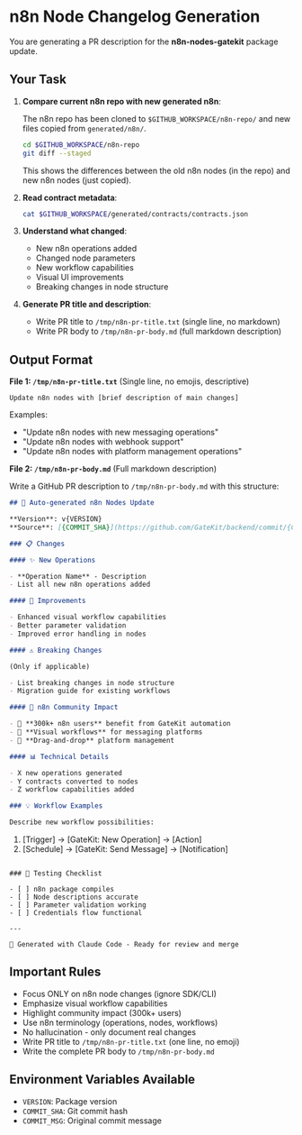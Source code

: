 # n8n Node Changelog Generation

You are generating a PR description for the **n8n-nodes-gatekit** package update.

## Your Task

1. **Compare current n8n repo with new generated n8n**:

   The n8n repo has been cloned to `$GITHUB_WORKSPACE/n8n-repo/` and new files copied from `generated/n8n/`.

   ```bash
   cd $GITHUB_WORKSPACE/n8n-repo
   git diff --staged
   ```

   This shows the differences between the old n8n nodes (in the repo) and new n8n nodes (just copied).

2. **Read contract metadata**:

   ```bash
   cat $GITHUB_WORKSPACE/generated/contracts/contracts.json
   ```

3. **Understand what changed**:
   - New n8n operations added
   - Changed node parameters
   - New workflow capabilities
   - Visual UI improvements
   - Breaking changes in node structure

4. **Generate PR title and description**:
   - Write PR title to `/tmp/n8n-pr-title.txt` (single line, no markdown)
   - Write PR body to `/tmp/n8n-pr-body.md` (full markdown description)

## Output Format

**File 1: `/tmp/n8n-pr-title.txt`** (Single line, no emojis, descriptive)

```
Update n8n nodes with [brief description of main changes]
```

Examples:

- "Update n8n nodes with new messaging operations"
- "Update n8n nodes with webhook support"
- "Update n8n nodes with platform management operations"

**File 2: `/tmp/n8n-pr-body.md`** (Full markdown description)

Write a GitHub PR description to `/tmp/n8n-pr-body.md` with this structure:

```markdown
## 🚀 Auto-generated n8n Nodes Update

**Version**: v{VERSION}
**Source**: [{COMMIT_SHA}](https://github.com/GateKit/backend/commit/{COMMIT_SHA})

### 📋 Changes

#### ✨ New Operations

- **Operation Name** - Description
- List all new n8n operations added

#### 🔧 Improvements

- Enhanced visual workflow capabilities
- Better parameter validation
- Improved error handling in nodes

#### ⚠️ Breaking Changes

(Only if applicable)

- List breaking changes in node structure
- Migration guide for existing workflows

#### 🎨 n8n Community Impact

- 🎯 **300k+ n8n users** benefit from GateKit automation
- 🔧 **Visual workflows** for messaging platforms
- 🚀 **Drag-and-drop** platform management

#### 📊 Technical Details

- X new operations generated
- Y contracts converted to nodes
- Z workflow capabilities added

### 💡 Workflow Examples

Describe new workflow possibilities:
```

1. [Trigger] → [GateKit: New Operation] → [Action]
2. [Schedule] → [GateKit: Send Message] → [Notification]

```

### 🎯 Testing Checklist

- [ ] n8n package compiles
- [ ] Node descriptions accurate
- [ ] Parameter validation working
- [ ] Credentials flow functional

---

🤖 Generated with Claude Code - Ready for review and merge
```

## Important Rules

- Focus ONLY on n8n node changes (ignore SDK/CLI)
- Emphasize visual workflow capabilities
- Highlight community impact (300k+ users)
- Use n8n terminology (operations, nodes, workflows)
- No hallucination - only document real changes
- Write PR title to `/tmp/n8n-pr-title.txt` (one line, no emoji)
- Write the complete PR body to `/tmp/n8n-pr-body.md`

## Environment Variables Available

- `VERSION`: Package version
- `COMMIT_SHA`: Git commit hash
- `COMMIT_MSG`: Original commit message
